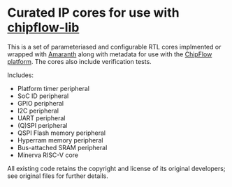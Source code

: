 # Curated IP cores for use with [chipflow-lib](https://github.com/chipflow/chipflow-lib)

This is a set of parameteriased and configurable RTL cores implmented or wrapped with [Amaranth](https://github.com/amaranth-lang/amaranth) along with metadata for use with the [ChipFlow platform](https://docs.chipflow.io). The cores also include verification tests.

Includes:
 - Platform timer peripheral
 - SoC ID peripheral
 - GPIO peripheral
 - I2C peripheral
 - UART peripheral
 - (Q)SPI peripheral
 - QSPI Flash memory peripheral
 - Hyperram memory peripheral
 - Bus-attached SRAM peripheral
 - Minerva RISC-V core

All existing code retains the copyright and license of its original developers; see original files for further details.



